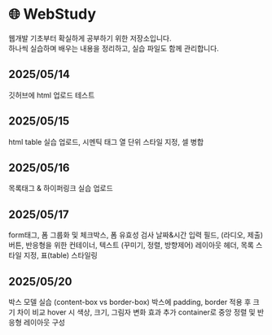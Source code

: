 # 🌐 WebStudy

웹개발 기초부터 확실하게 공부하기 위한 저장소입니다.  
하나씩 실습하며 배우는 내용을 정리하고, 실습 파일도 함께 관리합니다.

## 2025/05/14
깃허브에 html 업로드 테스트

## 2025/05/15
html table 실습 업로드, 시멘틱 태그
열 단위 스타일 지정,  셀 병합

## 2025/05/16
목록태그 & 하이퍼링크 실습 업로드

## 2025/05/17
form태그, 폼 그룹화 및 체크박스, 폼 유효성 검사
날짜&시간 입력 필드, (라디오, 제출)버튼,
반응형을 위한 컨테이너, 텍스트 (꾸미기, 정렬, 방향제어)
레이아웃 헤더, 목록 스타일 지정, 표(table) 스타일링

## 2025/05/20
박스 모델 실습 (content-box vs border-box)
박스에 padding, border 적용 후 크기 차이 비교
hover 시 색상, 크기, 그림자 변화 효과 추가
container로 중앙 정렬 및 반응형 레이아웃 구성